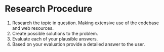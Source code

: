 # Research Procedure

1. Research the topic in question. Making extensive use of the codebase and web
   resources.
2. Create possible solutions to the problem.
3. Evaluate each of your plausible answers.
4. Based on your evaluation provide a detailed answer to the user.
